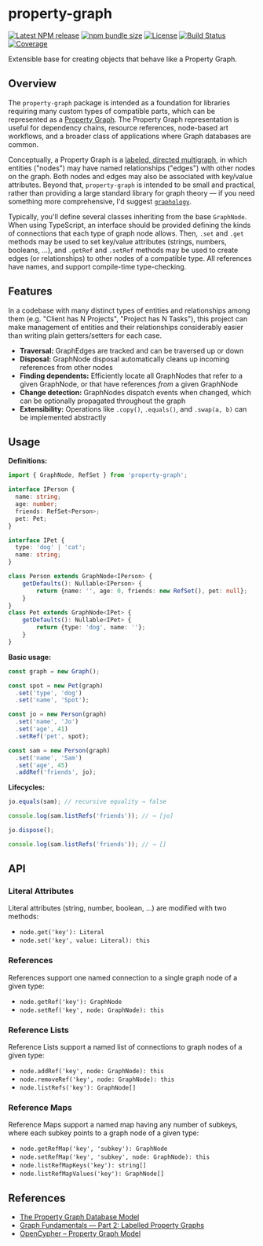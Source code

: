 # property-graph

[![Latest NPM release](https://img.shields.io/npm/v/property-graph.svg)](https://www.npmjs.com/package/property-graph)
[![npm bundle size](https://img.shields.io/bundlephobia/minzip/property-graph)](https://bundlephobia.com/package/property-graph)
[![License](https://img.shields.io/badge/license-MIT-007ec6.svg)](https://github.com/donmccurdy/property-graph/blob/main/LICENSE)
[![Build Status](https://github.com/donmccurdy/property-graph/workflows/build/badge.svg?branch=main&event=push)](https://github.com/donmccurdy/property-graph/actions?query=workflow%3Abuild)
[![Coverage](https://codecov.io/gh/donmccurdy/property-graph/branch/main/graph/badge.svg?token=S30LCC3L04)](https://codecov.io/gh/donmccurdy/property-graph)

Extensible base for creating objects that behave like a Property Graph.

## Overview

The `property-graph` package is intended as a foundation for libraries requiring many custom types of compatible parts, which can be represented as a [Property Graph](https://www.dataversity.net/what-is-a-property-graph/#). The Property Graph representation is useful for dependency chains, resource references, node-based art workflows, and a broader class of applications where Graph databases are common.

Conceptually, a Property Graph is a [labeled, directed multigraph](https://en.wikipedia.org/wiki/Multigraph#Labeling), in which entities ("nodes") may have named relationships ("edges") with other nodes on the graph. Both nodes and edges may also be associated with key/value attributes. Beyond that, `property-graph` is intended to be small and practical, rather than providing a large standard library for graph theory — if you need something more comprehensive, I'd suggest [`graphology`](https://graphology.github.io/).

Typically, you'll define several classes inheriting from the base `GraphNode`. When using TypeScript, an interface should be provided defining the kinds of connections that each type of graph node allows. Then, `.set` and `.get` methods may be used to set key/value attributes (strings, numbers, booleans, ...), and `.getRef` and `.setRef` methods may be used to create edges (or relationships) to other nodes of a compatible type. All references have names, and support compile-time type-checking.

## Features

In a codebase with many distinct types of entities and relationships among them (e.g. "Client has N Projects", "Project has N Tasks"), this project can make management of entities and their relationships considerably easier than writing plain getters/setters for each case.

- **Traversal:** GraphEdges are tracked and can be traversed up or down
- **Disposal:** GraphNode disposal automatically cleans up incoming references from other nodes
- **Finding dependents:** Efficiently locate all GraphNodes that refer _to_ a given GraphNode, or that have references _from_ a given GraphNode
- **Change detection:** GraphNodes dispatch events when changed, which can be optionally propagated throughout the graph
- **Extensibility:** Operations like `.copy()`, `.equals()`, and `.swap(a, b)` can be implemented abstractly

## Usage

**Definitions:**

```typescript
import { GraphNode, RefSet } from 'property-graph';

interface IPerson {
  name: string;
  age: number;
  friends: RefSet<Person>;
  pet: Pet;
}

interface IPet {
  type: 'dog' | 'cat';
  name: string;
}

class Person extends GraphNode<IPerson> {
	getDefaults(): Nullable<IPerson> {
		return {name: '', age: 0, friends: new RefSet(), pet: null};
	}
}
class Pet extends GraphNode<IPet> {
	getDefaults(): Nullable<IPet> {
		return {type: 'dog', name: ''};
	}
}
```

**Basic usage:**

```typescript
const graph = new Graph();

const spot = new Pet(graph)
  .set('type', 'dog')
  .set('name', 'Spot');

const jo = new Person(graph)
  .set('name', 'Jo')
  .set('age', 41)
  .setRef('pet', spot);

const sam = new Person(graph)
  .set('name', 'Sam')
  .set('age', 45)
  .addRef('friends', jo);
```

**Lifecycles:**

```typescript
jo.equals(sam); // recursive equality → false

console.log(sam.listRefs('friends')); // → [jo]

jo.dispose();

console.log(sam.listRefs('friends')); // → []
```

## API

### Literal Attributes

Literal attributes (string, number, boolean, ...) are modified with two methods:

- `node.get('key'): Literal`
- `node.set('key', value: Literal): this`

### References


References support one named connection to a single graph node of a given type:

- `node.getRef('key'): GraphNode`
- `node.setRef('key', node: GraphNode): this`

### Reference Lists

Reference Lists support a named list of connections to graph nodes of a given type:

- `node.addRef('key', node: GraphNode): this`
- `node.removeRef('key', node: GraphNode): this`
- `node.listRefs('key'): GraphNode[]`

### Reference Maps

Reference Maps support a named map having any number of subkeys, where each subkey points to a graph node of a given type:

- `node.getRefMap('key', 'subkey'): GraphNode`
- `node.setRefMap('key', 'subkey', node: GraphNode): this`
- `node.listRefMapKeys('key'): string[]`
- `node.listRefMapValues('key'): GraphNode[]`

## References

- [The Property Graph Database Model](http://ceur-ws.org/Vol-2100/paper26.pdf)
- [Graph Fundamentals — Part 2: Labelled Property Graphs](https://medium.com/terminusdb/graph-fundamentals-part-2-labelled-property-graphs-ba9a8edb5dfe)
- [OpenCypher – Property Graph Model](https://github.com/opencypher/openCypher/blob/master/docs/property-graph-model.adoc)
